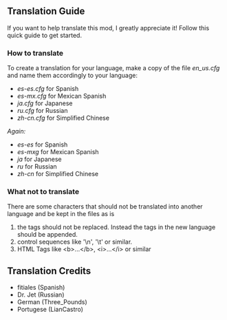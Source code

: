 ## Translation Guide

If you want to help translate this mod, I greatly appreciate it! Follow this quick guide to get started.

### How to translate
To create a translation for your language, make a copy of the file *en_us.cfg* and name
them accordingly to your language:
* *es-es.cfg* for Spanish
* *es-mx.cfg* for Mexican Spanish
* *ja.cfg* for Japanese
* *ru.cfg* for Russian
* *zh-cn.cfg* for Simplified Chinese

*Again:*
* *es-es* for Spanish
* *es-mxg* for Mexican Spanish
* *ja* for Japanese
* *ru* for Russian
* *zh-cn* for Simplified Chinese

### What not to translate
There are some characters that should not be translated into another language and be kept in the files as is
1. the tags should not be replaced. Instead the tags in the new language should be appended.
2. control sequences like '\n', '\t' or similar.
3. HTML Tags like &lt;b&gt;...&lt;/b&gt;, &lt;i&gt;...&lt;/i&gt; or similar  

## Translation Credits

* fitiales (Spanish)
* Dr. Jet (Russian)
* German (Three_Pounds)
* Portugese (LianCastro)
